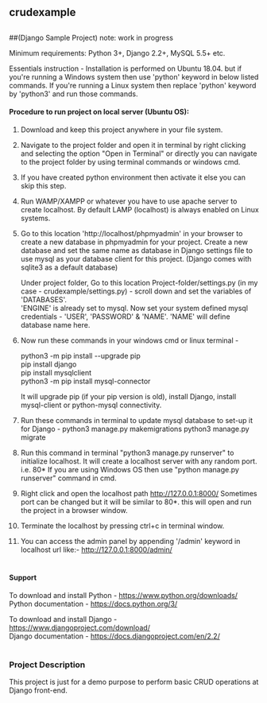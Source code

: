 # <h2>crudexample<h2> 
##(Django Sample Project)
note: work in progress

Minimum requirements: Python 3+, Django 2.2+, MySQL 5.5+ etc.

Essentials instruction - Installation is performed on Ubuntu 18.04. but if you're running a Windows system then use 'python' keyword in below listed commands. If you're running a Linux system then replace 'python' keyword by 'python3' and run those commands.

<h4>Procedure to run project on local server (Ubuntu OS):</h4>


1. Download and keep this project anywhere in your file system.

2. Navigate to the project folder and open it in terminal by right clicking and selecting the option "Open in Terminal"
or directly you can navigate to the project folder by using terminal commands or windows cmd.

3. If you have created python environment then activate it else you can skip this step.

4. Run WAMP/XAMPP or whatever you have to use apache server to create localhost. By default LAMP (localhost) is always enabled on Linux systems. 

5. Go to this location 'http://localhost/phpmyadmin' in your browser to create a new database in phpmyadmin for your project. Create a new database and set the same name as database in Django settings file to use mysql as your database client for this project. (Django comes with sqlite3 as a default database)

    Under project folder, Go to this location Project-folder/settings.py (in my case - crudexample/settings.py) - scroll down and set the variables of 'DATABASES'. <br>
    'ENGINE' is already set to mysql. Now set your system defined mysql credentials - 'USER', 'PASSWORD' & 'NAME'. 'NAME' will define database name here.

6. Now run these commands in your windows cmd or linux terminal -

    python3 -m pip install --upgrade pip
    <br>pip install django
    <br>pip install mysqlclient
    <br>python3 -m pip install mysql-connector

    It will upgrade pip (if your pip version is old), install Django, install mysql-client or python-mysql connectivity. 

7. Run these commands in terminal to update mysql database to set-up it for Django - 
python3 manage.py makemigrations
python3 manage.py migrate

8. Run this command in terminal "python3 manage.py runserver" to initialize localhost. It will create a localhost server with any random port. i.e. 80*
If you are using Windows OS then use "python manage.py runserver" command in cmd.

9. Right click and open the localhost path http://127.0.0.1:8000/ 
   Sometimes port can be changed but it will be similar to 80*. this will open and run the project in a browser window.

10. Terminate the localhost by pressing ctrl+c in terminal window.

11. You can access the admin panel by appending '/admin' keyword in localhost url like:- http://127.0.0.1:8000/admin/

# <h4>Support</h4>

To download and install Python - https://www.python.org/downloads/
<br>Python documentation - https://docs.python.org/3/

To download and install Django - https://www.djangoproject.com/download/
<br>Django documentation - https://docs.djangoproject.com/en/2.2/

# <h3>Project Description</h3>

This project is just for a demo purpose to perform basic CRUD operations at Django front-end.

